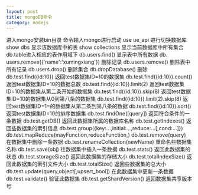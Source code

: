```yaml
---
layout: post
title: mongoDB命令
category: nodejs
---
```


进入mongo安装bin目录
命令输入mongo进行启动
use ue_api 进行切换数据库
show dbs 显示该数据库中的表
show collections 显示当前数据库中所有集合
db.table进入相应的表作用域下
db.users.find() 显示表中所有数据
db. users.remove({'name':'xumingxiang'}) 删除记录
db.users.remove() 删除表中所有记录
db.users.drop() 删除集合
db.dropDatabase() 删除
db.test.find({id:10})          返回test数据集ID=10的数据集
db.test.find({id:10}).count()  返回test数据集ID=10的数据总数
db.test.find({id:10}).limit(2) 返回test数据集ID=10的数据集从第二条开始的数据集
db.test.find({id:10}).skip(8)  返回test数据集ID=10的数据集从0到第八条的数据集
db.test.find({id:10}).limit(2).skip(8)  返回test数据集ID=1=的数据集从第二条到第八条的数据
db.test.find({id:10}).sort()   返回test数据集ID=10的排序数据集
db.test.findOne([query])       返回符合条件的一条数据
db.test.getDB()                返回此数据集所属的数据库名称
db.test.getIndexes()           返回些数据集的索引信息
db.test.group({key:...,initial:...,reduce:...[,cond:...]})
db.test.mapReduce(mayFunction,reduceFunction,<optional params>)
db.test.remove(query)                      在数据集中删除一条数据
db.test.renameCollection(newName)          重命名些数据集名称
db.test.save(obj)                          往数据集中插入一条数据
db.test.stats()                            返回此数据集的状态
db.test.storageSize()                      返回此数据集的存储大小
db.test.totalIndexSize()                   返回此数据集的索引文件大小
db.test.totalSize()                        返回些数据集的总大小
db.test.update(query,object[,upsert_bool]) 在此数据集中更新一条数据
db.test.validate()                         验证此数据集
db.test.getShardVersion()                  返回数据集共享版本号